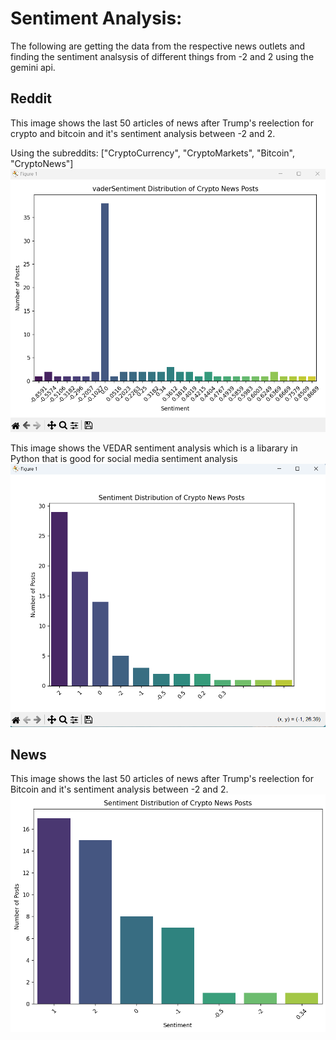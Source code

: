 # Sentiment Analysis: 
The following are getting the data from the respective news outlets and finding the sentiment analsysis of different things from -2 and 2 using the gemini api.

## Reddit
This image shows the last 50 articles of news after Trump's reelection for crypto and bitcoin and it's sentiment analysis between -2 and 2.

Using the subreddits: ["CryptoCurrency", "CryptoMarkets", "Bitcoin", "CryptoNews"]
![alt text](./assets/sentimentOfReddit.png)

This image shows the VEDAR sentiment analysis which is a libarary in Python that is good for social media sentiment analysis
![alt text](./assets/sentiementOfNewsVadar.png)


## News 
This image shows the last 50 articles of news after Trump's reelection for Bitcoin and it's sentiment analysis between -2 and 2.
![alt text](./assets/sentimentOfNewsGemini.png)
